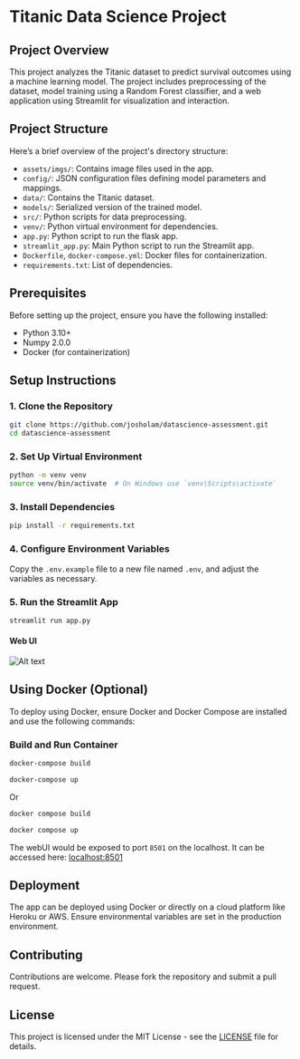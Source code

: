 # Titanic Data Science Project

## Project Overview

This project analyzes the Titanic dataset to predict survival outcomes using a machine learning model. The project includes preprocessing of the dataset, model training using a Random Forest classifier, and a web application using Streamlit for visualization and interaction.

## Project Structure

Here’s a brief overview of the project's directory structure:

- `assets/imgs/`: Contains image files used in the app.
- `config/`: JSON configuration files defining model parameters and mappings.
- `data/`: Contains the Titanic dataset.
- `models/`: Serialized version of the trained model.
- `src/`: Python scripts for data preprocessing.
- `venv/`: Python virtual environment for dependencies.
- `app.py`: Python script to run the flask app.
- `streamlit_app.py`: Main Python script to run the Streamlit app.
- `Dockerfile`, `docker-compose.yml`: Docker files for containerization.
- `requirements.txt`: List of dependencies.

## Prerequisites

Before setting up the project, ensure you have the following installed:
- Python 3.10+
- Numpy 2.0.0
- Docker (for containerization)

## Setup Instructions

### 1. Clone the Repository

```bash
git clone https://github.com/josholam/datascience-assessment.git
cd datascience-assessment
```

### 2. Set Up Virtual Environment

```bash
python -m venv venv
source venv/bin/activate  # On Windows use `venv\Scripts\activate`
```

### 3. Install Dependencies

```bash
pip install -r requirements.txt
```

### 4. Configure Environment Variables

Copy the `.env.example` file to a new file named `.env`, and adjust the variables as necessary.

### 5. Run the Streamlit App

```bash
streamlit run app.py
```

#### Web UI
![Alt text](assets/imgs/image.png)

## Using Docker (Optional)

To deploy using Docker, ensure Docker and Docker Compose are installed and use the following commands:

### Build and Run Container

```bash
docker-compose build

docker-compose up
```

Or

```bash
docker compose build

docker compose up
```

The webUI would be exposed to port `8501` on the localhost. It can be accessed here: [localhost:8501](http://localhost:8501/)

## Deployment

The app can be deployed using Docker or directly on a cloud platform like Heroku or AWS. Ensure environmental variables are set in the production environment.

## Contributing

Contributions are welcome. Please fork the repository and submit a pull request.

## License

This project is licensed under the MIT License - see the [LICENSE](LICENSE) file for details.

